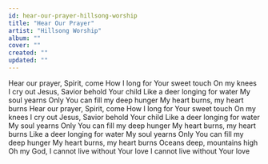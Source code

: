 ```yaml
---
id: hear-our-prayer-hillsong-worship
title: "Hear Our Prayer"
artist: "Hillsong Worship"
album: ""
cover: ""
created: ""
updated: ""
---
```


Hear our prayer, Spirit, come
How I long for Your sweet touch
On my knees I cry out
Jesus, Savior behold Your child
Like a deer longing for water
My soul yearns
Only You can fill my deep hunger
My heart burns, my heart burns
Hear our prayer, Spirit, come
How I long for Your sweet touch
On my knees I cry out
Jesus, Savior behold Your child
Like a deer longing for water
My soul yearns
Only You can fill my deep hunger
My heart burns, my heart burns
Like a deer longing for water
My soul yearns
Only You can fill my deep hunger
My heart burns, my heart burns
Oceans deep, mountains high
Oh my God, I cannot live without Your love
I cannot live without Your love